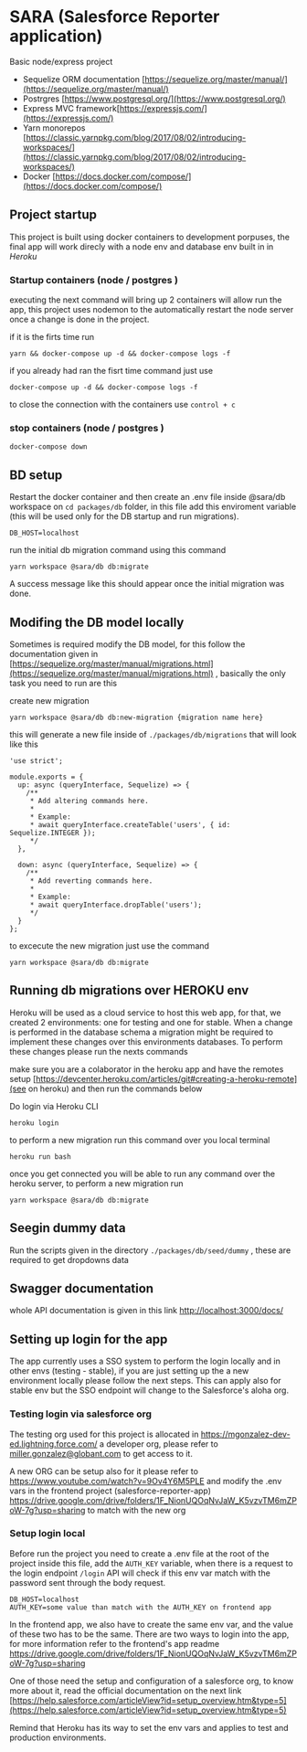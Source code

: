 # SARA (Salesforce Reporter application)

Basic node/express project

- Sequelize ORM documentation [https://sequelize.org/master/manual/](https://sequelize.org/master/manual/) 
- Postrgres  [https://www.postgresql.org/](https://www.postgresql.org/) 
- Express MVC framework[https://expressjs.com/](https://expressjs.com/)
- Yarn monorepos [https://classic.yarnpkg.com/blog/2017/08/02/introducing-workspaces/](https://classic.yarnpkg.com/blog/2017/08/02/introducing-workspaces/) 
- Docker [https://docs.docker.com/compose/](https://docs.docker.com/compose/) 

## Project startup

This project is built using docker containers to development porpuses, the final app will work direcly with a node env and database env built in in *Heroku*

### Startup containers (node / postgres )

executing the next command will bring up 2 containers will allow run the app, this project uses nodemon to the automatically restart the node server once a change is done in the project.

if it is the firts time run
```
yarn && docker-compose up -d && docker-compose logs -f
```  

if you already had ran the fisrt time command just use
```
docker-compose up -d && docker-compose logs -f
```  

to close the connection with the containers use `control + c`

### stop containers (node / postgres )

```
docker-compose down
```

## BD setup

Restart the docker container and then create an .env file  inside @sara/db workspace on `cd packages/db` folder, in this file add this enviroment variable (this will be used only for the DB startup and run migrations).

```
DB_HOST=localhost
```

run the initial db migration command using this command
  
```
yarn workspace @sara/db db:migrate
```

A success message like this should appear once the initial migration was done.

## Modifing the DB model locally

Sometimes is required modify the DB model, for this follow the documentation given in [https://sequelize.org/master/manual/migrations.html](https://sequelize.org/master/manual/migrations.html) , basically the only task you need to run are this 

create new migration

```
yarn workspace @sara/db db:new-migration {migration name here}
``` 

this will generate a new file inside of `./packages/db/migrations` that will look like this 

```
'use strict';

module.exports = {
  up: async (queryInterface, Sequelize) => {
    /**
     * Add altering commands here.
     *
     * Example:
     * await queryInterface.createTable('users', { id: Sequelize.INTEGER });
     */
  },

  down: async (queryInterface, Sequelize) => {
    /**
     * Add reverting commands here.
     *
     * Example:
     * await queryInterface.dropTable('users');
     */
  }
};

```

to excecute the new  migration just use the command 

```
yarn workspace @sara/db db:migrate
```

##  Running db migrations over HEROKU env

Heroku will be used as a cloud service to host this web app, for that, we created 2 environments: one for testing and one for stable. When a change is performed in the database schema a migration might be required to implement these changes over this environments databases. To perform these changes please run the nexts commands

make sure you are a colaborator in the heroku app and have the remotes setup [https://devcenter.heroku.com/articles/git#creating-a-heroku-remote](see on heroku) and then run the commands below 

Do login via Heroku CLI

```
heroku login
```

to perform a new migration run this command over you local terminal

```
heroku run bash
```

once you get connected you will be able to run any command over the heroku server, to perform a new migration run

```
yarn workspace @sara/db db:migrate
```


## Seegin dummy data

Run the scripts given in the directory `./packages/db/seed/dummy` , these are required to get dropdowns data


## Swagger  documentation

  whole API documentation is given in this link [http://localhost:3000/docs/](http://localhost:3000/docs/) 


## Setting up login for the app

The app currently uses a SSO system to perform the login locally and in other envs (testing - stable), if you are just setting up the a new environment locally please follow the next steps. This can apply also for stable env but the SSO endpoint will change to the Salesforce's aloha org.

### Testing login via salesforce org

The testing org used for this project is allocated in https://mgonzalez-dev-ed.lightning.force.com/ a developer org, please refer to miller.gonzalez@globant.com to get access to it. 

A new ORG can be setup also for it please refer to https://www.youtube.com/watch?v=9Ov4Y6M5PLE and modify the .env vars in the frontend project (salesforce-reporter-app) https://drive.google.com/drive/folders/1F_NionUQOqNvJaW_K5vzvTM6mZPoW-7g?usp=sharing to match with the new org 
  
  
### Setup login local  

  Before run the project you need to create a .env file at the root of the project inside this file, add the `AUTH_KEY` variable, when there is a request to the login endpoint `/login` API will check if this env var match with the password sent through the body request.
  
  
  ```
DB_HOST=localhost
AUTH_KEY=some value than match with the AUTH_KEY on frontend app
  ```

  In the frontend app, we also have to create the same env var, and the value of these two has to be the same.
  There are two ways to login into the app, for more information refer to the frontend's app readme https://drive.google.com/drive/folders/1F_NionUQOqNvJaW_K5vzvTM6mZPoW-7g?usp=sharing

  One of those need the setup and configuration of a salesforce org, to know more about it, read the official documentation on the next link [https://help.salesforce.com/articleView?id=setup_overview.htm&type=5](https://help.salesforce.com/articleView?id=setup_overview.htm&type=5)

  Remind that Heroku has its way to set the env vars and applies to test and production environments.
